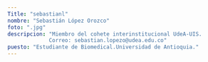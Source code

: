 ```yaml
---
Title: "sebastianl"
nombre: "Sebastián López Orozco"
foto: ".jpg"
descripcion: "Miembro del cohete interinstitucional UdeA-UIS.
             Correo: sebastian.lopezo@udea.edu.co"
puesto: "Estudiante de Biomedical.Universidad de Antioquia."
---
```

